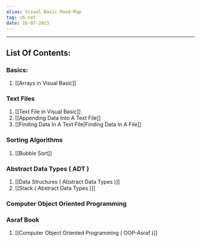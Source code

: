 ```yaml
---
alias: Visual Basic Road-Map
tag: vb.net
date: 16-07-2023
---
```


---

## List Of Contents:

### Basics:

1. [[Arrays in Visual Basic]]

### Text Files

1. [[Text File in Visual Basic]]
2. [[Appending Data Into A Text File]]
3. [[Finding Data In A Text File|Finding Data In A File]]

### Sorting Algorithms

1. [[Bubble Sort]]

### Abstract Data Types ( ADT )

1. [[Data Structures ( Abstract Data Types )]]
2. [[Stack ( Abstract Data Types )]]

### Computer Object Oriented Programming

### Asraf Book

1. [[Computer Object Oriented Programming ( OOP-Asraf )]]